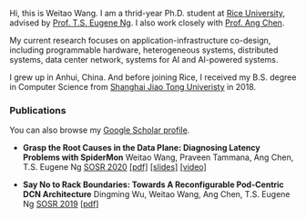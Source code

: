 Hi, this is Weitao Wang. I am a thrid-year Ph.D. student at [Rice University](https://www.rice.edu/), advised by [Prof. T.S. Eugene Ng](https://www.cs.rice.edu/~eugeneng/). I also work closely with [Prof. Ang Chen](https://www.cs.rice.edu/~angchen/). 

My current research focuses on application-infrastructure co-design, including programmable hardware, heterogeneous systems, distributed systems, data center network, systems for AI and AI-powered systems.

I grew up in Anhui, China. And before joining Rice, I received my B.S. degree in Computer Science from [Shanghai Jiao Tong Univeristy](https://en.sjtu.edu.cn/) in 2018.

### Publications

You can also browse my [Google Scholar profile](https://scholar.google.com/citations?user=0wdebjkAAAAJ&hl=en).

* **Grasp the Root Causes in the Data Plane: Diagnosing Latency Problems with SpiderMon** 
    Weitao Wang, Praveen Tammana, Ang Chen, T.S. Eugene Ng
    [SOSR 2020](https://conferences.sigcomm.org/sosr/2020/) 
    [[pdf]](https://dl.acm.org/doi/pdf/10.1145/3373360.3380835) [[slides]](https://conferences.sigcomm.org/sosr/2020/slides/spidermon_sosr.pptx) [[video]](https://www.youtube.com/watch?v=SYbr8W_JG6A)

* **Say No to Rack Boundaries: Towards A Reconfigurable Pod-Centric DCN Architecture** 
    Dingming Wu, Weitao Wang, Ang Chen, T.S. Eugene Ng
    [SOSR 2019](https://conferences.sigcomm.org/sosr/2019/)
    [[pdf]](https://dl.acm.org/doi/pdf/10.1145/3314148.3314350?casa_token=5jdB8I6NLKkAAAAA:zbDA8whzGE0s0t66UMyqPBrCUiWb4t-hwyWiJNp41OF-Lv7cPt-E29e4DBjSx-2zueZlLBlwPeos)
